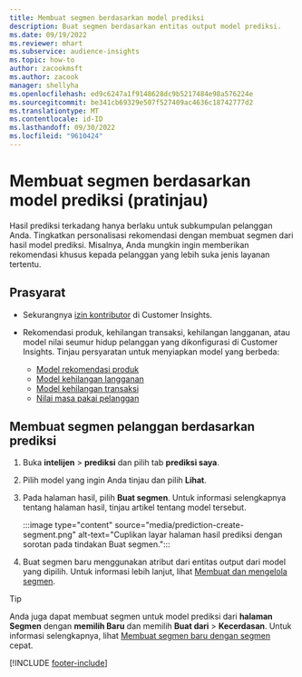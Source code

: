 ```yaml
---
title: Membuat segmen berdasarkan model prediksi
description: Buat segmen berdasarkan entitas output model prediksi.
ms.date: 09/19/2022
ms.reviewer: mhart
ms.subservice: audience-insights
ms.topic: how-to
author: zacookmsft
ms.author: zacook
manager: shellyha
ms.openlocfilehash: ed9c6247a1f9148628dc9b5217484e98a576224e
ms.sourcegitcommit: be341cb69329e507f527409ac4636c18742777d2
ms.translationtype: MT
ms.contentlocale: id-ID
ms.lasthandoff: 09/30/2022
ms.locfileid: "9610424"
---
```

# <a name="create-a-segment-based-on-a-prediction-model-preview"></a>Membuat segmen berdasarkan model prediksi (pratinjau)

Hasil prediksi terkadang hanya berlaku untuk subkumpulan pelanggan Anda. Tingkatkan personalisasi rekomendasi dengan membuat segmen dari hasil model prediksi. Misalnya, Anda mungkin ingin memberikan rekomendasi khusus kepada pelanggan yang lebih suka jenis layanan tertentu.

## <a name="prerequisites"></a>Prasyarat

- Sekurangnya [izin kontributor](permissions.md) di Customer Insights.

- Rekomendasi produk, kehilangan transaksi, kehilangan langganan, atau model nilai seumur hidup pelanggan yang dikonfigurasi di Customer Insights. Tinjau persyaratan untuk menyiapkan model yang berbeda:

  - [Model rekomendasi produk](predict-product-recommendation.md)
  - [Model kehilangan langganan](predict-subscription-churn.md)
  - [Model kehilangan transaksi](predict-transactional-churn.md)
  - [Nilai masa pakai pelanggan](predict-customer-lifetime-value.md)

## <a name="create-a-customer-segment-based-on-predictions"></a>Membuat segmen pelanggan berdasarkan prediksi

1. Buka **intelijen** > **prediksi** dan pilih tab **prediksi saya**.

1. Pilih model yang ingin Anda tinjau dan pilih **Lihat**.

1. Pada halaman hasil, pilih **Buat segmen**. Untuk informasi selengkapnya tentang halaman hasil, tinjau artikel tentang model tersebut.

   :::image type="content" source="media/prediction-create-segment.png" alt-text="Cuplikan layar halaman hasil prediksi dengan sorotan pada tindakan Buat segmen.":::

1. Buat segmen baru menggunakan atribut dari entitas output dari model yang dipilih. Untuk informasi lebih lanjut, lihat [Membuat dan mengelola segmen](segments.md).

> [!TIP]
> Anda juga dapat membuat segmen untuk model prediksi dari **halaman Segmen** dengan **memilih Baru** dan memilih **Buat dari** > **Kecerdasan**. Untuk informasi selengkapnya, lihat [Membuat segmen baru dengan segmen](segment-quick.md) cepat.

[!INCLUDE [footer-include](includes/footer-banner.md)]
